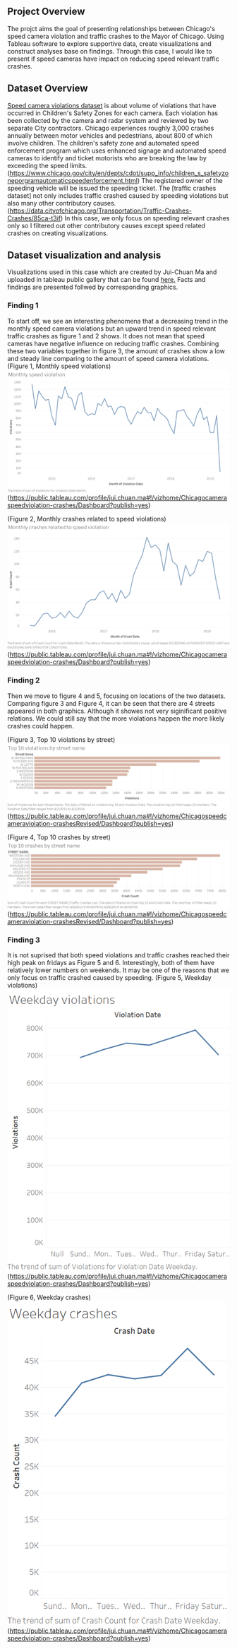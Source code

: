 ## **Project Overview**  
  
The projct aims the goal of presenting relationships between Chicago's speed camera violation and traffic crashes to the Mayor of Chicago. Using Tableau software to explore supportive data, create visualizations and construct analyses base on findings. Through this case, I would like to present if speed cameras have impact on reducing speed relevant traffic crashes. 
  
  
## **Dataset Overview**  
  
[Speed camera violations dataset](https://data.cityofchicago.org/Transportation/Speed-Camera-Violations/hhkd-xvj4)   is about volume of violations that have occurred in Children's Safety Zones for each camera. Each violation has been collected by the camera and radar system and reviewed by two separate City contractors. Chicago experiences roughly 3,000 crashes annually between motor vehicles and pedestrians, about 800 of which involve children. The children's safety zone and automated speed enforcement program which uses enhanced signage and automated speed cameras to identify and ticket motorists who are breaking the law by exceeding the speed limits. (https://www.chicago.gov/city/en/depts/cdot/supp_info/children_s_safetyzoneporgramautomaticspeedenforcement.html) The registered owner of the speeding vehicle will be issued the speeding ticket. The [traffic crashes dataset] not only includes traffic crashed caused by speeding violations but also many other contributory causes. (https://data.cityofchicago.org/Transportation/Traffic-Crashes-Crashes/85ca-t3if) In this case, we only focus on speeding relevant crashes only so I filtered out other contributory causes except speed related crashes on creating visualizations. 
  
## **Dataset visualization and analysis**  
Visualizations used in this case which are created by Jui-Chuan Ma and uploaded in tableau public gallery that can be found [here.](https://public.tableau.com/profile/jui.chuan.ma#!/vizhome/Chicagocameraspeedviolation-crashes/Dashboard?publish=yes) Facts and findings are presented follwed by corresponding graphics.
  
### Finding 1  
  
To start off, we see an interesting phenomena that a decreasing trend in the monthly speed camera violations but an upward trend in speed relevant traffic crashes as figure 1 and 2 shows. It does not mean that speed cameras have negative influence on reducing traffic crashes. Combining these two variables together in figure 3, the amount of crashes show a low and steady line comparing to the amount of speed camera violations.   
(Figure 1, Monthly speed violations)
![alt text](https://github.com/jma4/MSIS-2629-Individual-Project/blob/master/image/Monthly%20speed%20violations.png)  
  (https://public.tableau.com/profile/jui.chuan.ma#!/vizhome/Chicagocameraspeedviolation-crashes/Dashboard?publish=yes)
  
(Figure 2, Monthly crashes related to speed violations)  
![alt text](https://github.com/jma4/MSIS-2629-Individual-Project/blob/master/image/Monthly%20crashes.png)  
  (https://public.tableau.com/profile/jui.chuan.ma#!/vizhome/Chicagocameraspeedviolation-crashes/Dashboard?publish=yes)  
  
  ### Finding 2  
  
Then we move to figure 4 and 5, focusing on locations of the two datasets.
Comparing figure 3 and Figure 4, it can be seen that there are 4 streets appeared in both graphics. Although it showes not very siginificant positive relations. We could still say that the more violations happen the more likely crashes could happen.  

(Figure 3, Top 10 violations by street)  
![alt text](https://github.com/jma4/MSIS-2629-Individual-Project/blob/master/image/Top%2010%20violations%20v2.png)  
  (https://public.tableau.com/profile/jui.chuan.ma#!/vizhome/Chicagospeedcameraviolation-crashesRevised/Dashboard?publish=yes)
  
  
(Figure 4, Top 10 crashes by street)  
![alt text](https://github.com/jma4/MSIS-2629-Individual-Project/blob/master/image/Top%2010%20crashes%20v2.png)  
  (https://public.tableau.com/profile/jui.chuan.ma#!/vizhome/Chicagospeedcameraviolation-crashesRevised/Dashboard?publish=yes)  
  
  ### Finding 3  
  
It is not suprised that both speed violations and traffic crashes reached their high peak on fridays as Figure 5 and 6. Interestingly, both of them have relatively lower numbers on weekends. It may be one of the reasons that we only focus on traffic crashed caused by speeding. 
(Figure 5, Weekday violations)
![alt text](https://github.com/jma4/MSIS-2629-Individual-Project/blob/master/image/Weekday%20violations.png)  
  (https://public.tableau.com/profile/jui.chuan.ma#!/vizhome/Chicagocameraspeedviolation-crashes/Dashboard?publish=yes)  
    
  
(Figure 6, Weekday crashes)  
![alt text](https://github.com/jma4/MSIS-2629-Individual-Project/blob/master/image/Weekday%20crashes.png)  
  (https://public.tableau.com/profile/jui.chuan.ma#!/vizhome/Chicagocameraspeedviolation-crashes/Dashboard?publish=yes)  
  
  
  
